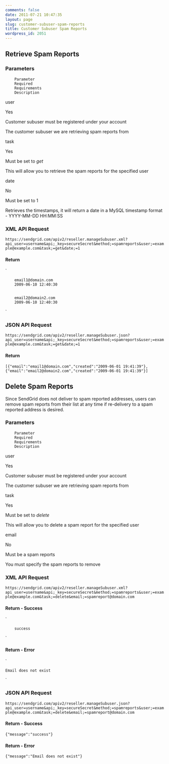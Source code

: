 ```yaml
---
comments: false
date: 2011-07-21 10:47:35
layout: page
slug: customer-subuser-spam-reports
title: Customer Subuser Spam Reports
wordpress_id: 2051
---
```





## Retrieve Spam Reports





### Parameters





	


		Parameter
		Required
		Requirements
		Description
	
	


		
user

		
Yes

		
Customer subuser must be registered under
		your account

		
The customer subuser we are retrieving spam
		reports from

	
	


		
task

		
Yes

		
Must be set to _get_

		
This will allow you to retrieve the spam
		reports for the specified user

	
	


		
date

		
No

		
Must be set to 1

		
Retrieves the timestamps, it will return a
		date in a MySQL timestamp format - YYYY-MM-DD HH:MM:SS

	




### XML API Request



`https://sendgrid.com/apiv2/reseller.manageSubuser.xml?api_user=username&api;_key=secureSecret&method;=spamreports&user;=example@example.com&task;=get&date;=1`



#### Return


`

	
		email1@domain.com
		2009-06-10 12:40:30
	
	
		email2@domain2.com
		2009-06-10 12:40:30
	

`



### JSON API Request



`https://sendgrid.com/apiv2/reseller.manageSubuser.json?api_user=username&api;_key=secureSecret&method;=spamreports&user;=example@example.com&task;=get&date;=1`



#### Return


`[{"email":"email1@domain.com","created":"2009-06-01 19:41:39"},{"email":"email2@domain2.com","created":"2009-06-01 19:41:39"}]`




## Delete Spam Reports





Since SendGrid does not deliver to spam reported addresses, users can remove spam reports from their list at any time if re-delivery to a spam reported address is desired.





### Parameters






	


		Parameter
		Required
		Requirements
		Description
	
	


		
user

		
Yes

		
Customer subuser must be registered under
		your account

		
The customer subuser we are retrieving spam
		reports from

	
	


		
task

		
Yes

		
Must be set to _delete_

		
This will allow you to delete a spam report
		for the specified user

	
	


		
email

		
No

		
Must be a spam reports

		
You must specify the spam reports to remove

	




### XML API Request



`https://sendgrid.com/apiv2/reseller.manageSubuser.xml?api_user=username&api;_key=secureSecret&method;=spamreports&user;=example@example.com&task;=delete&email;=spamreport@domain.com`



#### Return - Success



`
	
		success
	
`



#### Return - Error



`

	Email does not exist

`



### JSON API Request



`https://sendgrid.com/apiv2/reseller.manageSubuser.json?api_user=username&api;_key=secureSecret&method;=spamreports&user;=example@example.com&task;=delete&email;=spamreport@domain.com`



#### Return - Success



`{"message":"success"}`



#### Return - Error



`{"message":"Email does not exist"}`

